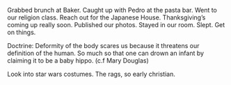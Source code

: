 Grabbed brunch at Baker. Caught up with Pedro at the pasta bar. Went to our religion class. Reach out for the Japanese House. Thanksgiving’s coming up really soon. Published our photos. Stayed in our room. Slept. Get on things. 

Doctrine: Deformity of the body scares us because it threatens our definition of the human. So much so that one can drown an infant by claiming it to be a baby hippo. (c.f Mary Douglas)

Look into star wars costumes. The rags, so early christian.